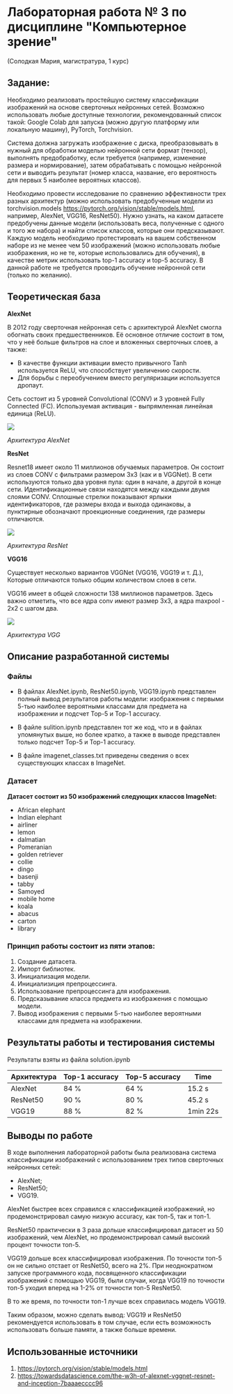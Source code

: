 # Лабораторная работа № 3 по дисциплине "Компьютерное зрение" 
(Солодкая Мария, магистратура, 1 курс)

## Задание:
Необходимо реализовать простейшую систему классификации изображений на основе сверточных нейронных сетей. Возможно использовать любые
доступные технологии, рекомендованный список такой: Google Colab для запуска (можно другую платформу или локальную машину), PyTorch, Torchvision.

Система должна загружать изображение с диска, преобразовывать в нужный для обработки моделью нейронной сети формат (тензор), выполнять
предобработку, если требуется (например, изменение размера и нормирование), затем обрабатывать с помощью нейронной сети и выводить
результат (номер класса, название, его вероятность для первых 5 наиболее вероятных классов).

Необходимо провести исследование по сравнению эффективности трех разных архитектур (можно использовать предобученные модели из
torchvision.models https://pytorch.org/vision/stable/models.html, например, AlexNet, VGG16, ResNet50). Нужно узнать, на каком датасете предобучены данные модели (использовать веса, полученные с одного и того же набора) и найти список классов, которые они предсказывают. Каждую модель необходимо протестировать на вашем собственном наборе из не менее чем 50 изображений (можно использовать любые изображения, но не те, которые использовались для обучения), в качестве метрик использовать top-1 accuracy и top-5 accuracy. В данной работе не требуется проводить обучение нейронной сети (только по желанию).

## Теоретическая база
**AlexNet**

В 2012 году сверточная нейронная сеть с архитектурой AlexNet смогла обогнать своих предшественников. Её основное отличие состоит в том, что у неё больше фильтров на слое и вложенных сверточных слоев, а также:

* В качестве функции активации вместо привычного Tanh используется ReLU, что способствует увеличению скорости.
* Для борьбы с переобучением вместо регуляризации используется дропаут.

Сеть состоит из 5 уровней Convolutional (CONV) и 3 уровней Fully Connected (FC). Используемая активация - выпрямленная линейная единица (ReLU). 

<img src="https://github.com/smlrdk/ComputerVision/blob/main/Lab3/readme_img/alexnet.png">

*Архитектура AlexNet* 

**ResNet**

Resnet18 имеет около 11 миллионов обучаемых параметров. Он состоит из слоев CONV с фильтрами размером 3х3 (как и в VGGNet). В сети используются только два уровня пула: один в начале, а другой в конце сети. Идентификационные связи находятся между каждыми двумя слоями CONV. Сплошные стрелки показывают ярлыки идентификаторов, где размеры входа и выхода одинаковы, а пунктирные обозначают проекционные соединения, где размеры отличаются. 

<img src="https://github.com/smlrdk/ComputerVision/blob/main/Lab3/readme_img/ResNet.png">

*Архитектура ResNet* 

**VGG16**

Существует несколько вариантов VGGNet (VGG16, VGG19 и т. Д.), Которые отличаются только общим количеством слоев в сети.

VGG16 имеет в общей сложности 138 миллионов параметров. Здесь важно отметить, что все ядра conv имеют размер 3x3, а ядра maxpool - 2x2 с шагом два.

<img src="https://github.com/smlrdk/ComputerVision/blob/main/Lab3/readme_img/VGG.png">

*Архитектура VGG* 

## Описание разработанной системы

### Файлы
* В файлах AlexNet.ipynb, ResNet50.ipynb, VGG19.ipynb представлен полный вывод результатов работы модели: изображения с первыми 5-тью наиболее вероятными классами для предмета на изображении и подсчет Top-5 и Top-1 accuracy.

* В файле sulition.ipynb представлен тот же код, что и в файлах упомянутых выше, но более кратко, а также в выводе представлен только подсчет Top-5 и Top-1 accuracy.

* В файле imagenet_classes.txt приведены сведения о всех существующих классах в ImageNet.

### Датасет

**Датасет состоит из 50 изображений следующих классов ImageNet:**
* African elephant
* Indian elephant
* airliner
* lemon
* dalmatian
* Pomeranian
* golden retriever
* collie
* dingo
* basenji
* tabby
* Samoyed
* mobile home
* koala
* abacus
* carton
* library

### Принцип работы состоит из пяти этапов:
1. Создание датасета.
2. Импорт библиотек.
3. Инициализация модели.
4. Инициализиция препроцессинга.
5. Использование препроцессинга для изображения.
6. Предсказывание класса предмета из изображения с помощью модели.
7. Вывод изображения с первыми 5-тью наиболее вероятными классами для предмета на изображении.

## Результаты работы и тестирования системы

Результаты взяты из файла solution.ipynb

| Архитектура | Top-1 accuracy | Top-5 accuracy | Time   | 
|-------------|----------------|----------------|--------|
| AlexNet     |      84 %      |     64 %       |15.2 s  |
| ResNet50    |      90 %      |     80 %       |45.2 s  |
| VGG19       |      88 %      |     82 %       |1min 22s|

## Выводы по работе

В ходе выполнения лабораторной работы была реализована система классификации изображений с использованием трех типов сверточных нейронных сетей:
* AlexNet;
* ResNet50;
* VGG19.

AlexNet быстрее всех справился с классификацией изображений, но продемонстрировал самую низкую accuracy, как топ-5, так и топ-1.

ResNet50 практически в 3 раза дольше классифицировал датасет из 50 изображений, чем AlexNet, но продемонстрировал самый высокий процент точности топ-5.  

VGG19 дольше всех классифицировал изображения. По точности топ-5 он не сильно отстает от ResNet50, всего на 2%. При неоднократном запуске программного кода, посвященного классификации изображений с помощью VGG19, были случаи, когда VGG19 по точности топ-5 уходил вперед на 1-2% от точности топ-5 ResNet50.

В то же время, по точности топ-1 лучше всех справилась модель VGG19.

Таким образом, можно сделать вывод: VGG19 и ResNet50 рекомендуется использовать в том случае, если есть возможность использовать больше памяти, а также больше времени. 

## Использованные источники
1. https://pytorch.org/vision/stable/models.html 
2. https://towardsdatascience.com/the-w3h-of-alexnet-vggnet-resnet-and-inception-7baaaecccc96 